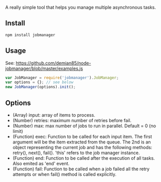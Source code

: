 A really simple tool that helps you manage multiple asynchronous tasks.

Install
-------
```js
npm install jobmanager
```

Usage
----
See: https://github.com/demian85/node-jobmanager/blob/master/examples.js

```js
var JobManager = require('jobmanager').JobManager;
var options = {}; // see below
new JobManager(options).init();
```

Options
----
- (Array) input: array of items to process.
- (Number) retries: maximum number of retries before fail.
- (Number) max: max number of jobs to run in parallel. Default = 0 (no limit)
- (Function) exec: Function to be called for each input item. 
	The first argument will be the item extracted from the queue. 
	The 2nd is an object representing the current job and has the following methods: retry(), next(), fail(). 
	'this' refers to the job manager instance.
- (Function) end: Function to be called after the execution of all tasks. Also emited as 'end' event.
- (Function) fail: Function to be called when a job failed all the retry attempts or when fail() method is called explicitly.